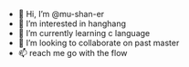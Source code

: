 - 👋 Hi, I’m @mu-shan-er
- 👀 I’m interested in hanghang
- 🌱 I’m currently learning c language
- 💞️ I’m looking to collaborate on past master
- 📫 reach me go with the flow

<!---
mu-shan-er/mu-shan-er is a ✨ special ✨ repository because its `README.md` (this file) appears on your GitHub profile.
You can click the Preview link to take a look at your changes.
--->
